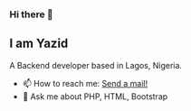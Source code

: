 ### Hi there 👋
## I am Yazid
A Backend developer based in Lagos, Nigeria.
- 📫 How to reach me: <a href='mailto:yazshrilld@gmail.com'>Send a mail!</a>
- 💬 Ask me about PHP, HTML, Bootstrap

<!--
**yazshrilld/yazshrilld** is a ✨ _special_ ✨ repository because its `README.md` (this file) appears on your GitHub profile.

Here are some ideas to get you started:

- 🔭 I’m currently working on ...
- 🌱 I’m currently learning ...
- 👯 I’m looking to collaborate on ...
- 🤔 I’m looking for help with ...
- 💬 Ask me about ...
- 📫 How to reach me: ...
- 😄 Pronouns: ...
- ⚡ Fun fact: ...
-->
